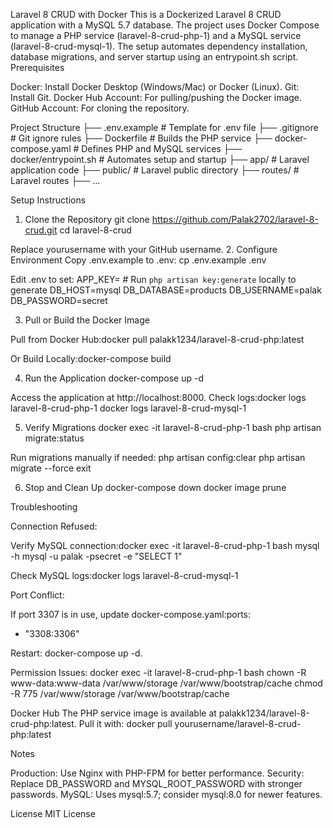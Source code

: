 Laravel 8 CRUD with Docker
This is a Dockerized Laravel 8 CRUD application with a MySQL 5.7 database. The project uses Docker Compose to manage a PHP service (laravel-8-crud-php-1) and a MySQL service (laravel-8-crud-mysql-1). The setup automates dependency installation, database migrations, and server startup using an entrypoint.sh script.
Prerequisites

Docker: Install Docker Desktop (Windows/Mac) or Docker (Linux).
Git: Install Git.
Docker Hub Account: For pulling/pushing the Docker image.
GitHub Account: For cloning the repository.

Project Structure
├── .env.example        # Template for .env file
├── .gitignore          # Git ignore rules
├── Dockerfile          # Builds the PHP service
├── docker-compose.yaml # Defines PHP and MySQL services
├── docker/entrypoint.sh       # Automates setup and startup
├── app/                # Laravel application code
├── public/             # Laravel public directory
├── routes/             # Laravel routes
├── ...

Setup Instructions
1. Clone the Repository
git clone https://github.com/Palak2702/laravel-8-crud.git
cd laravel-8-crud

Replace yourusername with your GitHub username.
2. Configure Environment
Copy .env.example to .env:
cp .env.example .env

Edit .env to set:
APP_KEY= # Run `php artisan key:generate` locally to generate
DB_HOST=mysql
DB_DATABASE=products
DB_USERNAME=palak
DB_PASSWORD=secret

3. Pull or Build the Docker Image

Pull from Docker Hub:docker pull palakk1234/laravel-8-crud-php:latest


Or Build Locally:docker-compose build



4. Run the Application
docker-compose up -d


Access the application at http://localhost:8000.
Check logs:docker logs laravel-8-crud-php-1
docker logs laravel-8-crud-mysql-1



5. Verify Migrations
docker exec -it laravel-8-crud-php-1 bash
php artisan migrate:status

Run migrations manually if needed:
php artisan config:clear
php artisan migrate --force
exit

6. Stop and Clean Up
docker-compose down
docker image prune

Troubleshooting

Connection Refused:

Verify MySQL connection:docker exec -it laravel-8-crud-php-1 bash
mysql -h mysql -u palak -psecret -e "SELECT 1"


Check MySQL logs:docker logs laravel-8-crud-mysql-1




Port Conflict:

If port 3307 is in use, update docker-compose.yaml:ports:
  - "3308:3306"


Restart: docker-compose up -d.


Permission Issues:
docker exec -it laravel-8-crud-php-1 bash
chown -R www-data:www-data /var/www/storage /var/www/bootstrap/cache
chmod -R 775 /var/www/storage /var/www/bootstrap/cache



Docker Hub
The PHP service image is available at palakk1234/laravel-8-crud-php:latest. Pull it with:
docker pull yourusername/laravel-8-crud-php:latest

Notes

Production: Use Nginx with PHP-FPM for better performance.
Security: Replace DB_PASSWORD and MYSQL_ROOT_PASSWORD with stronger passwords.
MySQL: Uses mysql:5.7; consider mysql:8.0 for newer features.

License
MIT License